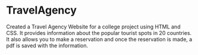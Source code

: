 # TravelAgency
Created a Travel Agency Website for a college project using HTML and CSS. It provides information about the popular tourist spots in 20 countries. It also allows you to make a reservation and once the reservation is made, a pdf is saved with the information. 
